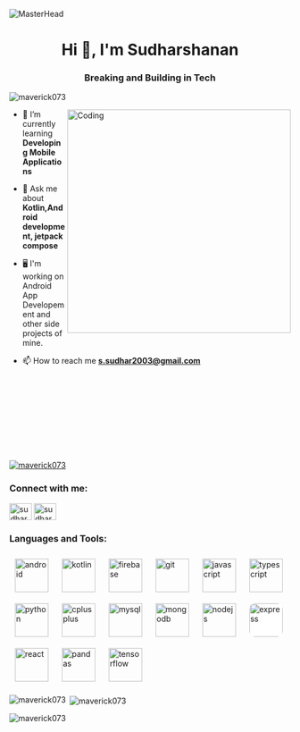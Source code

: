 ![MasterHead](https://blogger.googleusercontent.com/img/b/R29vZ2xl/AVvXsEg7VLakGxXY3xoBe7Tn4yhk2mhhvZrfWLCV3HpZOvJcdVrXaYUR3pRrpFXb8IEEM_IxCTmQCSCAK2I_QedxEAxR8Y0mV418qCg-CRMctCB93CtJlU9ZpvNLvVEwXKYV0VN7ZOcubBVJeSw/s1600/2000_600px.gif)
<h1 align="center">Hi 👋, I'm Sudharshanan</h1>
<h3 align="center">Breaking and Building in Tech</h3>
<p align="left"> <img src="https://komarev.com/ghpvc/?username=maverick073&label=Profile%20views&color=0e75b6&style=flat" alt="maverick073" /> </p>
<img align="right" alt="Coding" width="400" src="https://media1.tenor.com/m/9X-I0mcc_OgAAAAC/dog-funny.gif"/>

- 🌱 I’m currently learning **Developing Mobile Applications**

- 💬 Ask me about **Kotlin,Android development, jetpack compose**

- 🖥️ I'm working on Android App Developement and other side projects of mine.

- 📫 How to reach me **s.sudhar2003@gmail.com**

<br/><br/><br/><br/>
<p align="left"> <a href="https://github.com/ryo-ma/github-profile-trophy"> 
<br/><br/><br/><br/>
<img src="https://github-profile-trophy.vercel.app/?username=maverick073" alt="maverick073" /></a> </p>



<h3 align="left">Connect with me:</h3>
<p align="left">
<a href="https://linkedin.com/in/sudharshanan-s28" target="blank"><img align="center" src="https://raw.githubusercontent.com/rahuldkjain/github-profile-readme-generator/master/src/images/icons/Social/linked-in-alt.svg" alt="sudharshanan-s28" height="30" width="40" /></a>
<a href="https://www.leetcode.com/sudhar_07" target="blank"><img align="center" src="https://raw.githubusercontent.com/rahuldkjain/github-profile-readme-generator/master/src/images/icons/Social/leet-code.svg" alt="sudhar_07" height="30" width="40" /></a>
</p>

<h3 align="left">Languages and Tools:</h3>
<p align="left">
  <img src="https://cdn.jsdelivr.net/gh/devicons/devicon/icons/android/android-plain.svg" alt="android" width="60" height="60" style="margin: 10px;" />
  <img src="https://cdn.jsdelivr.net/gh/devicons/devicon/icons/kotlin/kotlin-original.svg" alt="kotlin" width="60" height="60" style="margin: 10px;" />
  <img src="https://cdn.jsdelivr.net/gh/devicons/devicon/icons/firebase/firebase-plain.svg" alt="firebase" width="60" height="60" style="margin: 10px;" />
  <img src="https://cdn.jsdelivr.net/gh/devicons/devicon/icons/git/git-plain.svg" alt="git" width="60" height="60" style="margin: 10px;" />
  <img src="https://cdn.jsdelivr.net/gh/devicons/devicon/icons/javascript/javascript-plain.svg" alt="javascript" width="60" height="60" style="margin: 10px;" />
  <img src="https://cdn.jsdelivr.net/gh/devicons/devicon/icons/typescript/typescript-plain.svg" alt="typescript" width="60" height="60" style="margin: 10px;" />
  <img src="https://cdn.jsdelivr.net/gh/devicons/devicon/icons/python/python-plain.svg" alt="python" width="60" height="60" style="margin: 10px;" />
  <img src="https://cdn.jsdelivr.net/gh/devicons/devicon/icons/cplusplus/cplusplus-plain.svg" alt="cplusplus" width="60" height="60" style="margin: 10px;" />
  <img src="https://cdn.jsdelivr.net/gh/devicons/devicon/icons/mysql/mysql-plain.svg" alt="mysql" width="60" height="60" style="margin: 10px;" />
  <img src="https://cdn.jsdelivr.net/gh/devicons/devicon/icons/mongodb/mongodb-plain.svg" alt="mongodb" width="60" height="60" style="margin: 10px;" />
  <img src="https://cdn.jsdelivr.net/gh/devicons/devicon/icons/nodejs/nodejs-plain.svg" alt="nodejs" width="60" height="60" style="margin: 10px;" />
  <img src="https://cdn.jsdelivr.net/gh/devicons/devicon/icons/express/express-original.svg" alt="express" width="60" height="60" style="margin: 10px; background-color: white; border-radius: 10px;" />
  <img src="https://cdn.jsdelivr.net/gh/devicons/devicon/icons/react/react-original.svg" alt="react" width="60" height="60" style="margin: 10px;" />
  <img src="https://cdn.jsdelivr.net/gh/devicons/devicon/icons/pandas/pandas-plain.svg" alt="pandas" width="60" height="60" style="margin: 10px;" />
  <img src="https://cdn.jsdelivr.net/gh/devicons/devicon/icons/tensorflow/tensorflow-original.svg" alt="tensorflow" width="60" height="60" style="margin: 10px;" />
</p>


<p><img align="left" src="https://github-readme-stats.vercel.app/api/top-langs?username=maverick073&show_icons=true&locale=en&layout=compact" alt="maverick073" /></p>

<p>&nbsp;<img align="center" src="https://github-readme-stats.vercel.app/api?username=maverick073&show_icons=true&locale=en" alt="maverick073" /></p>

<p><img align="center" src="https://github-readme-streak-stats.herokuapp.com/?user=maverick073&" alt="maverick073" /></p>
